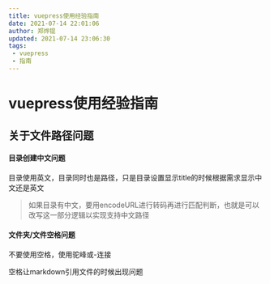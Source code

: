 ```yaml
---
title: vuepress使用经验指南
date: 2021-07-14 22:01:06
author: 郑烨锟
updated: 2021-07-14 23:06:30
tags: 	
 - vuepress
 - 指南
---
```


# vuepress使用经验指南

## 关于文件路径问题

#### 目录创建中文问题

目录使用英文，目录同时也是路径，只是目录设置显示title的时候根据需求显示中文还是英文

> 如果目录有中文，要用encodeURL进行转码再进行匹配判断，也就是可以改写这一部分逻辑以实现支持中文路径

#### 文件夹/文件空格问题

不要使用空格，使用驼峰或-连接

空格让markdown引用文件的时候出现问题
